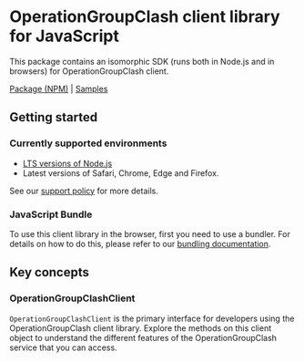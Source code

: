 # OperationGroupClash client library for JavaScript

This package contains an isomorphic SDK (runs both in Node.js and in browsers) for OperationGroupClash client.



[Package (NPM)](https://www.npmjs.com/package/@msinternal/operationgroupclash) |
[Samples](https://github.com/Azure-Samples/azure-samples-js-management)

## Getting started

### Currently supported environments

- [LTS versions of Node.js](https://nodejs.org/about/releases/)
- Latest versions of Safari, Chrome, Edge and Firefox.

See our [support policy](https://github.com/Azure/azure-sdk-for-js/blob/main/SUPPORT.md) for more details.





### JavaScript Bundle
To use this client library in the browser, first you need to use a bundler. For details on how to do this, please refer to our [bundling documentation](https://aka.ms/AzureSDKBundling).

## Key concepts

### OperationGroupClashClient

`OperationGroupClashClient` is the primary interface for developers using the OperationGroupClash client library. Explore the methods on this client object to understand the different features of the OperationGroupClash service that you can access.

